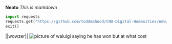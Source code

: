 **Neato**
*This is markdown*
```py
import requests
requests.get("https://github.com/toddmahood/CNU-Digital-Humanities/new/main")
exit()
```
||wowzer||
![picture of waluigi saying he has won but at what cost](https://toddmahood.github.io/CNU-Digital-Humanities/_images/E0ZjNoqUcAAOijW.jpg)
